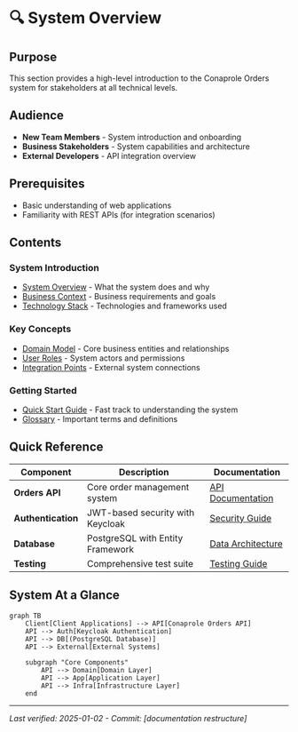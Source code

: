 # 🔍 System Overview

## Purpose

This section provides a high-level introduction to the Conaprole Orders system for stakeholders at all technical levels.

## Audience

- **New Team Members** - System introduction and onboarding
- **Business Stakeholders** - System capabilities and architecture
- **External Developers** - API integration overview

## Prerequisites

- Basic understanding of web applications
- Familiarity with REST APIs (for integration scenarios)

## Contents

### System Introduction

- [System Overview](./system-overview.md) - What the system does and why
- [Business Context](./business-context.md) - Business requirements and goals
- [Technology Stack](./technology-stack.md) - Technologies and frameworks used

### Key Concepts

- [Domain Model](./domain-model.md) - Core business entities and relationships
- [User Roles](./user-roles.md) - System actors and permissions
- [Integration Points](./integration-points.md) - External system connections

### Getting Started

- [Quick Start Guide](./quick-start.md) - Fast track to understanding the system
- [Glossary](../glossary.md) - Important terms and definitions

## Quick Reference

| Component | Description | Documentation |
|-----------|-------------|---------------|
| **Orders API** | Core order management system | [API Documentation](../reference/api-reference.md) |
| **Authentication** | JWT-based security with Keycloak | [Security Guide](../security/README.md) |
| **Database** | PostgreSQL with Entity Framework | [Data Architecture](../architecture/data-layer.md) |
| **Testing** | Comprehensive test suite | [Testing Guide](../testing/README.md) |

## System At a Glance

```mermaid
graph TB
    Client[Client Applications] --> API[Conaprole Orders API]
    API --> Auth[Keycloak Authentication]
    API --> DB[(PostgreSQL Database)]
    API --> External[External Systems]
    
    subgraph "Core Components"
        API --> Domain[Domain Layer]
        API --> App[Application Layer]
        API --> Infra[Infrastructure Layer]
    end
```

---

*Last verified: 2025-01-02 - Commit: [documentation restructure]*
